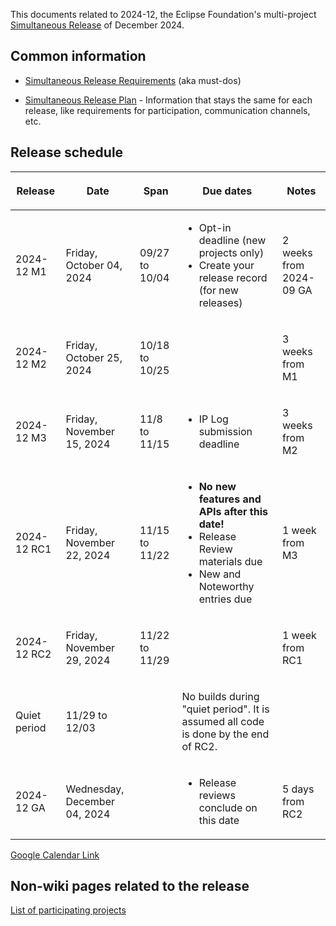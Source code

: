 This documents related to 2024-12, the Eclipse Foundation's
multi-project [Simultaneous Release](../Simultaneous_Release.md) of
December 2024.

## Common information

-   [Simultaneous Release
    Requirements](Simultaneous_Release_Requirements.md)
    (aka must-dos)

<!-- -->

-   [Simultaneous Release
    Plan](Simultaneous_Release_Plan.md) - Information
    that stays the same for each release, like requirements for
    participation, communication channels, etc.

## Release schedule

<table>
<thead>
<tr class="header">
<th><p>Release</p></th>
<th><p>Date</p></th>
<th><p>Span</p></th>
<th><p>Due dates</p></th>
<th><p>Notes</p></th>
</tr>
</thead>
<tbody>
<tr class="odd">
<td><p>2024-12 M1</p></td>
<td><p>Friday, October 04, 2024</p></td>
<td><p>09/27 to 10/04</p></td>
<td><ul>
<li>Opt-in deadline (new projects only)</li>
<li>Create your release record (for new releases)</li>
</ul></td>
<td><p>2 weeks from 2024-09 GA</p></td>
</tr>
<tr class="even">
<td><p>2024-12 M2</p></td>
<td><p>Friday, October 25, 2024</p></td>
<td><p>10/18 to 10/25</p></td>
<td></td>
<td><p>3 weeks from M1</p></td>
</tr>
<tr class="odd">
<td><p>2024-12 M3</p></td>
<td><p>Friday, November 15, 2024</p></td>
<td><p>11/8 to 11/15</p></td>
<td><ul>
<li>IP Log submission deadline</li>
</ul></td>
<td><p>3 weeks from M2</p></td>
</tr>
<tr class="even">
<td><p>2024-12 RC1</p></td>
<td><p>Friday, November 22, 2024</p></td>
<td><p>11/15 to 11/22</p></td>
<td><ul>
<li><strong>No new features and APIs after this date!</strong></li>
<li>Release Review materials due</li>
<li>New and Noteworthy entries due</li>
</ul></td>
<td><p>1 week from M3</p></td>
</tr>
<tr class="odd">
<td><p>2024-12 RC2</p></td>
<td><p>Friday, November 29, 2024</p></td>
<td><p>11/22 to 11/29</p></td>
<td></td>
<td><p>1 week from RC1</p></td>
</tr>
<tr class="even">
<td><p>Quiet period</p></td>
<td><p>11/29 to 12/03</p></td>
<td></td>
<td><p>No builds during "quiet period". It is assumed all code is done
by the end of RC2.</p></td>
<td></td>
</tr>
<tr class="odd">
<td><p>2024-12 GA</p></td>
<td><p>Wednesday, December 04, 2024</p></td>
<td></td>
<td><ul>
<li>Release reviews conclude on this date</li>
</ul></td>
<td><p>5 days from RC2</p></td>
</tr>
</tbody>
</table>

<!-- googlecalendar width="600" height="400" title="Planning Council Calendar">gchs7nm4nvpm837469ddj9tjlk@group.calendar.google.com&dates=20241201%2F20241231</googlecalendar -->
[Google Calendar Link](https://calendar.google.com/calendar/embed?src=gchs7nm4nvpm837469ddj9tjlk@group.calendar.google.com&dates=20241122%2F20241231&hl=en&mode=AGENDA)

## Non-wiki pages related to the release

[List of participating
projects](http://www.eclipse.org/projects/releases/releases.php?release=2024-12)

